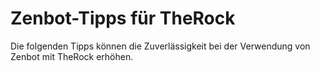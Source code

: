 # Zenbot-Tipps für TheRock

Die folgenden Tipps können die Zuverlässigkeit bei der Verwendung von Zenbot mit TheRock erhöhen.

## 



